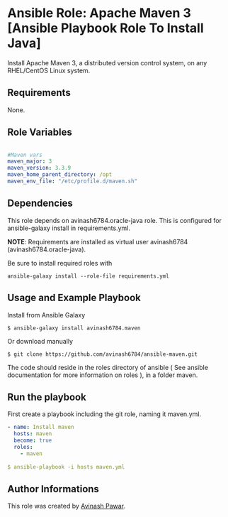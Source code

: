 # Ansible Role: Apache Maven 3 [Ansible Playbook Role To Install Java]

Install Apache Maven 3, a distributed version control system, on any RHEL/CentOS Linux system.

## Requirements

None.

## Role Variables
```yml

#Maven vars
maven_major: 3
maven_version: 3.3.9
maven_home_parent_directory: /opt
maven_env_file: "/etc/profile.d/maven.sh"

```

## Dependencies

This role depends on avinash6784.oracle-java role. This is configured for ansible-galaxy install in requirements.yml.

**NOTE**: Requirements are installed as virtual user avinash6784 (avinash6784.oracle-java).

Be sure to install required roles with
```
ansible-galaxy install --role-file requirements.yml
```

## Usage and Example Playbook

Install from Ansible Galaxy
```
$ ansible-galaxy install avinash6784.maven
```
Or download manually
```
$ git clone https://github.com/avinash6784/ansible-maven.git 
```
The code should reside in the roles directory of ansible ( See ansible documentation for more information on roles ), in a folder maven.

## Run the playbook

First create a playbook including the git role, naming it maven.yml.
```yml
- name: Install maven
  hosts: maven
  become: true
  roles:
    - maven
    
$ ansible-playbook -i hosts maven.yml
```

## Author Informations

This role was created by [Avinash Pawar](https://github.com/avinash6784/ansible-maven).
